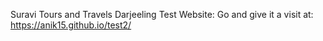 Suravi Tours and Travels Darjeeling Test Website:
Go and give it a visit at: https://anik15.github.io/test2/
